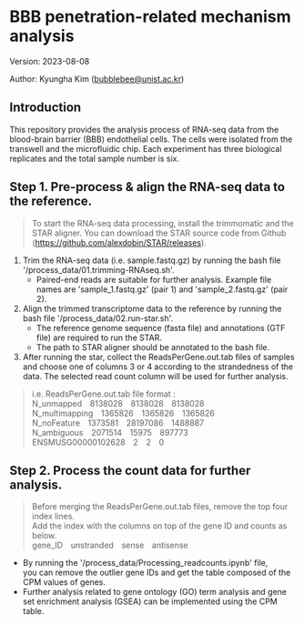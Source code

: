 # BBB penetration-related mechanism analysis
Version: 2023-08-08

Author: Kyungha Kim (bubblebee@unist.ac.kr)

## Introduction
This repository provides the analysis process of RNA-seq data from the blood-brain barrier (BBB) endothelial cells. The cells were isolated from the transwell and the microfluidic chip. Each experiment has three biological replicates and the total sample number is six.

## Step 1. Pre-process & align the RNA-seq data to the reference.
> To start the RNA-seq data processing, install the trimmomatic and the STAR aligner.
> You can download the STAR source code from Github (https://github.com/alexdobin/STAR/releases).

1. Trim the RNA-seq data (i.e. sample.fastq.gz) by running the bash file '/process_data/01.trimming-RNAseq.sh'.
   * Paired-end reads are suitable for further analysis. Example file names are 'sample_1.fastq.gz' (pair 1) and 'sample_2.fastq.gz' (pair 2).
2. Align the trimmed transcriptome data to the reference by running the bash file '/process_data/02.run-star.sh'.
   * The reference genome sequence (fasta file) and annotations (GTF file) are required to run the STAR.
   * The path to STAR aligner should be annotated to the bash file.
3. After running the star, collect the ReadsPerGene.out.tab files of samples and choose one of columns 3 or 4 according to the strandedness of the data. The selected read count column will be used for further analysis.
> i.e. ReadsPerGene.out.tab file format :<br/>
> N_unmapped&emsp;8138028&emsp;8138028&emsp;8138028<br/>
> N_multimapping&emsp;1365826&emsp;1365826&emsp;1365826<br/>
> N_noFeature&emsp;1373581&emsp;28197086&emsp;1488887<br/>
> N_ambiguous&emsp;2071514&emsp;15975&emsp;897773<br/>
> ENSMUSG00000102628&emsp;2&emsp;2&emsp;0

## Step 2. Process the count data for further analysis.
> Before merging the ReadsPerGene.out.tab files, remove the top four index lines.<br/>
> Add the index with the columns on top of the gene ID and counts as below.<br/>
> gene_ID&emsp;unstranded&emsp;sense&emsp;antisense

* By running the '/process_data/Processing_readcounts.ipynb' file,<br/>you can remove the outlier gene IDs and get the table composed of the CPM values of genes.<br/>
* Further analysis related to gene ontology (GO) term analysis and gene set enrichment analysis (GSEA) can be implemented using the CPM table.
